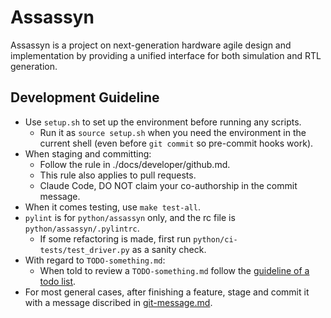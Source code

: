 # Assassyn

Assassyn is a project on next-generation hardware agile design and implementation by providing a unified interface for both simulation and RTL generation.

## Development Guideline

- Use `setup.sh` to set up the environment before running any scripts.
  - Run it as `source setup.sh` when you need the environment in the current shell (even before `git commit` so pre-commit hooks work).
- When staging and committing:
  - Follow the rule in ./docs/developer/github.md.
  - This rule also applies to pull requests.
  - Claude Code, DO NOT claim your co-authorship in the commit message.
- When it comes testing, use `make test-all`.
- `pylint` is for `python/assassyn` only, and the rc file is `python/assassyn/.pylintrc`.
  - If some refactoring is made, first run `python/ci-tests/test_driver.py` as a sanity check.
- With regard to `TODO-something.md`:
  - When told to review a `TODO-something.md` follow the [guideline of a todo list](./docs/developer/write-a-todo.md).
- For most general cases, after finishing a feature, stage and commit it with a message discribed in [git-message.md](./docs/developer/git-message.md).

